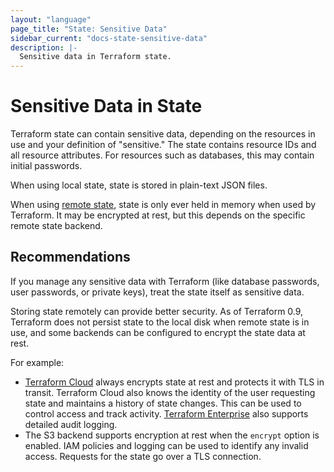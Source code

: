 ```yaml
---
layout: "language"
page_title: "State: Sensitive Data"
sidebar_current: "docs-state-sensitive-data"
description: |-
  Sensitive data in Terraform state.
---
```


# Sensitive Data in State

Terraform state can contain sensitive data, depending on the resources in use
and your definition of "sensitive." The state contains resource IDs and all
resource attributes. For resources such as databases, this may contain initial
passwords.

When using local state, state is stored in plain-text JSON files.

When using [remote state](/docs/state/remote.html), state is only ever held in
memory when used by Terraform. It may be encrypted at rest, but this depends on
the specific remote state backend.

## Recommendations

If you manage any sensitive data with Terraform (like database passwords, user
passwords, or private keys), treat the state itself as sensitive data.

Storing state remotely can provide better security. As of Terraform 0.9,
Terraform does not persist state to the local disk when remote state is in use,
and some backends can be configured to encrypt the state data at rest.

For example:

- [Terraform Cloud](/docs/cloud/index.html) always encrypts state at rest and
  protects it with TLS in transit. Terraform Cloud also knows the identity of
  the user requesting state and maintains a history of state changes. This can
  be used to control access and track activity. [Terraform Enterprise](/docs/enterprise/index.html)
  also supports detailed audit logging.
- The S3 backend supports encryption at rest when the `encrypt` option is
  enabled. IAM policies and logging can be used to identify any invalid access.
  Requests for the state go over a TLS connection.
